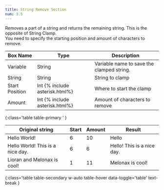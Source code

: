 ```yaml
---
title: String Remove Section
num: 3.5
---
```


Removes a part of a string and returns the remaining string. This is the opposite of String Clamp.\
You need to specify the starting position and amount of characters to remove.

| Box Name | Type | Description | 
|-------|--------|--------|
|Variable|	String|	Variable name to save the clamped string.
|String| String| String to clamp
|Start Position|	Int {% include asterisk.html%}|	Where to start the clamp
|Amount|	Int {% include asterisk.html%}|	Amount of characters to remove
{:class='table table-primary ' }

| Original string | Start| Amount| Result| 
|-------|--------|--------|--------
|Hello World!| 6 | 10 | Hello
|Hello World! This is a nice day.| 6 |6 | Hello! This is a nice day.
|Lioran and Melonax is cool! | 1 | 11 | Melonax is cool!
{:class='table table-secondary w-auto table-hover data-toggle='table' text-break }





